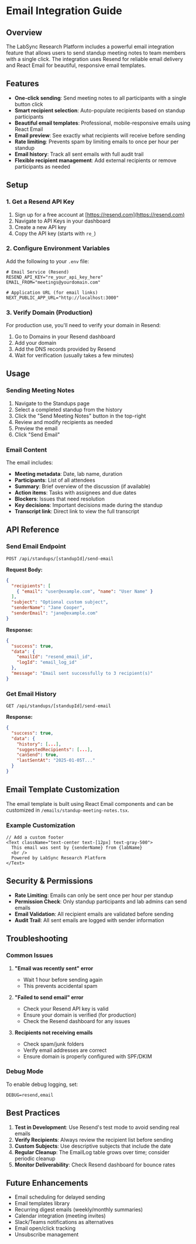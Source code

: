 # Email Integration Guide

## Overview

The LabSync Research Platform includes a powerful email integration feature that allows users to send standup meeting notes to team members with a single click. The integration uses Resend for reliable email delivery and React Email for beautiful, responsive email templates.

## Features

- **One-click sending**: Send meeting notes to all participants with a single button click
- **Smart recipient selection**: Auto-populate recipients based on standup participants
- **Beautiful email templates**: Professional, mobile-responsive emails using React Email
- **Email preview**: See exactly what recipients will receive before sending
- **Rate limiting**: Prevents spam by limiting emails to once per hour per standup
- **Email history**: Track all sent emails with full audit trail
- **Flexible recipient management**: Add external recipients or remove participants as needed

## Setup

### 1. Get a Resend API Key

1. Sign up for a free account at [https://resend.com](https://resend.com)
2. Navigate to API Keys in your dashboard
3. Create a new API key
4. Copy the API key (starts with `re_`)

### 2. Configure Environment Variables

Add the following to your `.env` file:

```env
# Email Service (Resend)
RESEND_API_KEY="re_your_api_key_here"
EMAIL_FROM="meetings@yourdomain.com"

# Application URL (for email links)
NEXT_PUBLIC_APP_URL="http://localhost:3000"
```

### 3. Verify Domain (Production)

For production use, you'll need to verify your domain in Resend:

1. Go to Domains in your Resend dashboard
2. Add your domain
3. Add the DNS records provided by Resend
4. Wait for verification (usually takes a few minutes)

## Usage

### Sending Meeting Notes

1. Navigate to the Standups page
2. Select a completed standup from the history
3. Click the "Send Meeting Notes" button in the top-right
4. Review and modify recipients as needed
5. Preview the email
6. Click "Send Email"

### Email Content

The email includes:

- **Meeting metadata**: Date, lab name, duration
- **Participants**: List of all attendees
- **Summary**: Brief overview of the discussion (if available)
- **Action items**: Tasks with assignees and due dates
- **Blockers**: Issues that need resolution
- **Key decisions**: Important decisions made during the standup
- **Transcript link**: Direct link to view the full transcript

## API Reference

### Send Email Endpoint

```
POST /api/standups/[standupId]/send-email
```

**Request Body:**
```json
{
  "recipients": [
    { "email": "user@example.com", "name": "User Name" }
  ],
  "subject": "Optional custom subject",
  "senderName": "Jane Cooper",
  "senderEmail": "jane@example.com"
}
```

**Response:**
```json
{
  "success": true,
  "data": {
    "emailId": "resend_email_id",
    "logId": "email_log_id"
  },
  "message": "Email sent successfully to 3 recipient(s)"
}
```

### Get Email History

```
GET /api/standups/[standupId]/send-email
```

**Response:**
```json
{
  "success": true,
  "data": {
    "history": [...],
    "suggestedRecipients": [...],
    "canSend": true,
    "lastSentAt": "2025-01-05T..."
  }
}
```

## Email Template Customization

The email template is built using React Email components and can be customized in `/emails/standup-meeting-notes.tsx`.

### Example Customization

```tsx
// Add a custom footer
<Text className="text-center text-[12px] text-gray-500">
  This email was sent by {senderName} from {labName}
  <br />
  Powered by LabSync Research Platform
</Text>
```

## Security & Permissions

- **Rate Limiting**: Emails can only be sent once per hour per standup
- **Permission Check**: Only standup participants and lab admins can send emails
- **Email Validation**: All recipient emails are validated before sending
- **Audit Trail**: All sent emails are logged with sender information

## Troubleshooting

### Common Issues

1. **"Email was recently sent" error**
   - Wait 1 hour before sending again
   - This prevents accidental spam

2. **"Failed to send email" error**
   - Check your Resend API key is valid
   - Ensure your domain is verified (for production)
   - Check the Resend dashboard for any issues

3. **Recipients not receiving emails**
   - Check spam/junk folders
   - Verify email addresses are correct
   - Ensure domain is properly configured with SPF/DKIM

### Debug Mode

To enable debug logging, set:

```env
DEBUG=resend,email
```

## Best Practices

1. **Test in Development**: Use Resend's test mode to avoid sending real emails
2. **Verify Recipients**: Always review the recipient list before sending
3. **Custom Subjects**: Use descriptive subjects that include the date
4. **Regular Cleanup**: The EmailLog table grows over time; consider periodic cleanup
5. **Monitor Deliverability**: Check Resend dashboard for bounce rates

## Future Enhancements

- Email scheduling for delayed sending
- Email templates library
- Recurring digest emails (weekly/monthly summaries)
- Calendar integration (meeting invites)
- Slack/Teams notifications as alternatives
- Email open/click tracking
- Unsubscribe management
